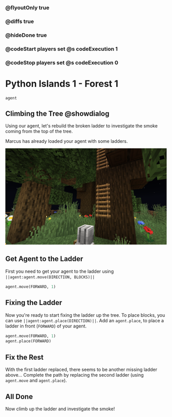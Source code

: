 ### @flyoutOnly true
### @diffs true
### @hideDone true
### @codeStart players set @s codeExecution 1
### @codeStop players set @s codeExecution 0

# Python Islands 1 - Forest 1

```template
agent
```

## Climbing the Tree @showdialog
Using our agent, let's rebuild the broken ladder to investigate the smoke coming from the top of the tree.   

Marcus has already loaded your agent with some ladders.   

![Cover Image](https://raw.githubusercontent.com/CausewayDigital/Minecraft-EE-MakeCode/refs/heads/master/tutorials/python-islands/island-1/forest/cover.png)

## Get Agent to the Ladder
First you need to get your agent to the ladder using `||agent:agent.move(DIRECTION, BLOCKS)||`
```python
agent.move(FORWARD, 1)
```

## Fixing the Ladder
Now you're ready to start fixing the ladder up the tree.
To place blocks, you can use `||agent:agent.place(DIRECTION)||`. 
Add an `agent.place`, to place a ladder in front (`FORWARD`) of your agent.
```python
agent.move(FORWARD, 1)
agent.place(FORWARD)
```

## Fix the Rest
With the first ladder replaced, there seems to be another missing ladder above...
Complete the path by replacing the second ladder (using `agent.move` and `agent.place`).

## All Done
Now climb up the ladder and investigate the smoke!
